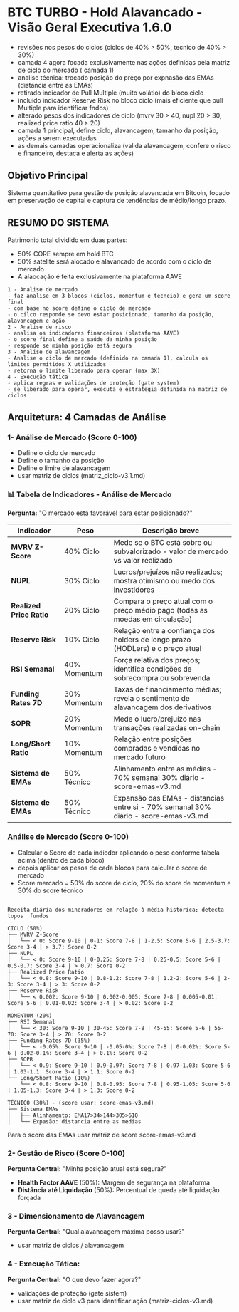 #  BTC TURBO - Hold Alavancado - Visão Geral Executiva 1.6.0
- revisões nos pesos do ciclos (ciclos de 40% > 50%, tecnico de 40% > 30%)
- camada 4 agora focada exclusivamente nas ações definidas pela matriz de ciclo do mercado ( camada 1)
- analise técnica: trocado posição do preço por expnasão das EMAs (distancia entre as EMAs)
- retirado indicador de Pull Multiple (muito volátio) do bloco ciclo
- incluido indicador Reserve Risk no bloco ciclo (mais eficiente que pull Multiple para identificar fndos)
- alterado pesos dos indicadores de ciclo (mvrv 30 > 40, nupl 20 > 30, realized price ratio 40 > 20)
- camada 1 principal, define ciclo, alavancagem, tamanho da posição, ações a serem executadas
- as demais camadas  operacionaliza (valida alavancagem, confere o risco e financeiro, destaca e alerta as ações)

## Objetivo Principal
Sistema quantitativo para gestão de posição alavancada em Bitcoin, focado em preservação de capital e captura de tendências de médio/longo prazo.

## RESUMO DO SISTEMA

Patrimonio total dividido em duas partes:
- 50% CORE sempre em hold BTC
- 50% satelite será alocado e alavancado de acordo com o ciclo de mercado
- A alaocação é feita exclusivamente na plataforma AAVE

```
1 - Analise de mercado 
- faz analise em 3 blocos (ciclos, momentum e tecncio) e gera um score final
- com base no score define o ciclo de mercado 
- o cilco responde se devo estar posicionado, tamanho da posição, alavancagem e ação
2 - Analise de risco
- analisa os indicadores financeiros (plataforma AAVE)
- o score final define a saúde da minha posição
- responde se minha posição está segura
3 - Analise de alavancagem
- Analise o ciclo de mercado (definido na camada 1), calcula os limites permitidos X utilizados
- retorna o limite liberado para operar (max 3X)
4 - Execução tática
- aplica regras e validações de proteção (gate system)
- se liberado para operar, executa e estrategia definida na matriz de ciclos
```

## Arquitetura: 4 Camadas de Análise

### 1- Análise de Mercado (Score 0-100)
- Define o ciclo de mercado
- Define o tamanho da posição
- Define o limire de alavancagem
- usar matriz de ciclos (matriz_ciclo-v3.1.md)

### 📊 Tabela de Indicadores - Análise de Mercado
**Pergunta:** "O mercado está favorável para estar posicionado?"

| Indicador                     | Peso         | Descrição breve |
|------------------------------|--------------|------------------|
| **MVRV Z-Score**             | 40% Ciclo    | Mede se o BTC está sobre ou subvalorizado - valor de mercado vs valor realizado |
| **NUPL**                     | 30% Ciclo    | Lucros/prejuízos não realizados; mostra otimismo ou medo dos investidores |
| **Realized Price Ratio**     | 20% Ciclo    | Compara o preço atual com o preço médio pago (todas as moedas em circulação)
| **Reserve Risk**             | 10% Ciclo    | Relação entre a confiança dos holders de longo prazo (HODLers) e o preço atual|
| **RSI Semanal**              | 40% Momentum | Força relativa dos preços; identifica condições de sobrecompra ou sobrevenda |
| **Funding Rates 7D**         | 30% Momentum | Taxas de financiamento médias; revela o sentimento de alavancagem dos derivativos |
| **SOPR**                     | 20% Momentum | Mede o lucro/prejuízo nas transações realizadas on-chain |
| **Long/Short Ratio**         | 10% Momentum | Relação entre posições compradas e vendidas no mercado futuro |
| **Sistema de EMAs**          | 50% Técnico  | Alinhamento entre as médias - 70% semanal 30% diário - score-emas-v3.md|
| **Sistema de EMAs**          | 50% Técnico  | Expansão das EMAs - distancias entre si - 70% semanal 30% diário - score-emas-v3.md|

### Análise de Mercado (Score 0-100)
- Calcular o Score de cada indicdor aplicando o peso conforme tabela acima (dentro de cada bloco)
- depois aplicar os pesos de cada blocos para calcular o score de mercado
- Score mercado = 50% do score de ciclo, 20% do score de momentum e 30% do score técnico

```

Receita diária dos mineradores em relação à média histórica; detecta topos  fundos 

CICLO (50%)
├── MVRV Z-Score
│   └── < 0: Score 9-10 | 0-1: Score 7-8 | 1-2.5: Score 5-6 | 2.5-3.7: Score 3-4 | > 3.7: Score 0-2
├── NUPL
│   └── < 0: Score 9-10 | 0-0.25: Score 7-8 | 0.25-0.5: Score 5-6 | 0.5-0.7: Score 3-4 | > 0.7: Score 0-2
├── Realized Price Ratio
│   └── < 0.8: Score 9-10 | 0.8-1.2: Score 7-8 | 1.2-2: Score 5-6 | 2-3: Score 3-4 | > 3: Score 0-2
├── Reserve Risk
│   └── < 0.002: Score 9-10 | 0.002-0.005: Score 7-8 | 0.005-0.01: Score 5-6 | 0.01-0.02: Score 3-4 | > 0.02: Score 0-2

MOMENTUM (20%)
├── RSI Semanal
│   └── < 30: Score 9-10 | 30-45: Score 7-8 | 45-55: Score 5-6 | 55-70: Score 3-4 | > 70: Score 0-2
├── Funding Rates 7D (35%)
│   └── < -0.05%: Score 9-10 | -0.05-0%: Score 7-8 | 0-0.02%: Score 5-6 | 0.02-0.1%: Score 3-4 | > 0.1%: Score 0-2
├── SOPR
│   └── < 0.9: Score 9-10 | 0.9-0.97: Score 7-8 | 0.97-1.03: Score 5-6 | 1.03-1.1: Score 3-4 | > 1.1: Score 0-2
└── Long/Short Ratio (10%)
    └── < 0.8: Score 9-10 | 0.8-0.95: Score 7-8 | 0.95-1.05: Score 5-6 | 1.05-1.3: Score 3-4 | > 1.3: Score 0-2

TÉCNICO (30%) - (score usar: score-emas-v3.md)
├── Sistema EMAs
│   ├── Alinhamento: EMA17>34>144>305>610
│   └── Expasão: distancia entre as medias

```
Para o score das EMAs usar matriz de score
score-emas-v3.md

### 2- Gestão de Risco (Score 0-100)
**Pergunta Central:** "Minha posição atual está segura?"

- **Health Factor AAVE** (50%): Margem de segurança na plataforma
- **Distância até Liquidação** (50%): Percentual de queda até liquidação forçada

### 3 - Dimensionamento de Alavancagem

**Pergunta Central:** "Qual alavancagem máxima posso usar?"

- usar matriz de ciclos / alavancagem

### 4 - Execução Tática:

**Pergunta Central:** "O que devo fazer agora?"
- validações de proteção (gate sistem) 
- usar matriz de ciclo v3 para identificar ação (matriz-ciclos-v3.md)
